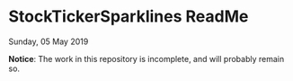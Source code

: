 # StockTickerSparklines ReadMe

Sunday, 05 May 2019

__Notice__: The work in this repository is incomplete, and will probably remain so.

